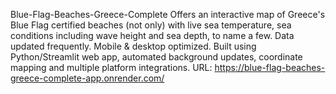 Blue-Flag-Beaches-Greece-Complete
Offers an interactive map of Greece's Blue Flag certified beaches (not only) with live sea temperature, sea conditions including wave height and sea depth, to name a few. Data updated frequently. Mobile &amp; desktop optimized. Built using Python/Streamlit web app, automated background updates, coordinate mapping and multiple platform integrations. 
URL: https://blue-flag-beaches-greece-complete-app.onrender.com/
